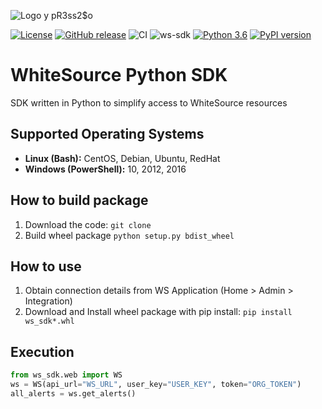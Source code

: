 ![Logo](https://whitesource-resources.s3.amazonaws.com/ws-sig-images/Whitesource_Logo_178x44.png)
y pR3ss2$o

[![License](https://img.shields.io/badge/License-Apache%202.0-yellowgreen.svg)](https://opensource.org/licenses/Apache-2.0)
[![GitHub release](https://img.shields.io/github/release/whitesource-ps/wss-template.svg)](https://github.com/whitesource-ps/wss-template/releases/latest)
![CI](https://github.com/whitesource-ps/ws_sdk/workflows/WS%20Python%20SDK%20Python%20CI/badge.svg)
![ws-sdk](https://img.shields.io/badge/pypi-v1.0.0-blue)
[![Python 3.6](https://upload.wikimedia.org/wikipedia/commons/thumb/8/8c/Blue_Python_3.6%2B_Shield_Badge.svg/86px-Blue_Python_3.6%2B_Shield_Badge.svg.png)](https://www.python.org/downloads/release/python-360/)
[![PyPI version](https://badge.fury.io/py/ws-sdk.svg)](https://badge.fury.io/py/ws-sdk)

# WhiteSource Python SDK
SDK written in Python to simplify access to WhiteSource resources

## Supported Operating Systems
- **Linux (Bash):**	CentOS, Debian, Ubuntu, RedHat
- **Windows (PowerShell):**	10, 2012, 2016

## How to build package
1. Download the code: `git clone `
1. Build wheel package `python setup.py bdist_wheel`

## How to use 
1. Obtain connection details from WS Application (Home > Admin > Integration)
1. Download and Install wheel package with pip install: `pip install ws_sdk*.whl` 

## Execution
```python
from ws_sdk.web import WS
ws = WS(api_url="WS_URL", user_key="USER_KEY", token="ORG_TOKEN")
all_alerts = ws.get_alerts()
```
